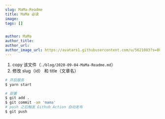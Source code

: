 ```yaml
---
slug: MaMa-Readme
title: MaMa 必读
image: 
tags: []


author: MaMa
author_title: 
author_url: 
author_image_url: https://avatars1.githubusercontent.com/u/5621083?s=80&v=4
---
```


<!--truncate-->

1. copy 该文件（`./blog/2020-09-04-MaMa-Readme.md`）
2. 修改 slug（id） 和 title（文章名）

``` bash
# 开启服务
$ yarn start

# 部署
$ git add .
$ git commit -am 'mama'
# push 之后触发 Github Action 自动发布
$ git push
```

<br />
<br />

